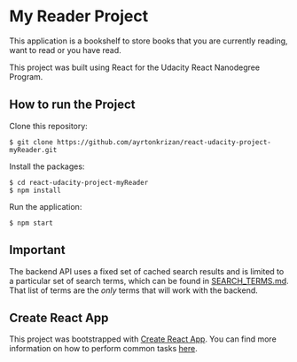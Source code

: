 # My Reader Project

This application is a bookshelf to store books that you are currently reading, want to read or you have read.

This project was built using React for the Udacity React Nanodegree Program.


## How to run the Project

Clone this repository:
```
$ git clone https://github.com/ayrtonkrizan/react-udacity-project-myReader.git
``` 
Install the packages:
```
$ cd react-udacity-project-myReader
$ npm install
```
Run the application:
```
$ npm start
```

## Important
The backend API uses a fixed set of cached search results and is limited to a particular set of search terms, which can be found in [SEARCH_TERMS.md](SEARCH_TERMS.md). That list of terms are the _only_ terms that will work with the backend.

## Create React App

This project was bootstrapped with [Create React App](https://github.com/facebookincubator/create-react-app). You can find more information on how to perform common tasks [here](https://github.com/facebookincubator/create-react-app/blob/master/packages/react-scripts/template/README.md).
